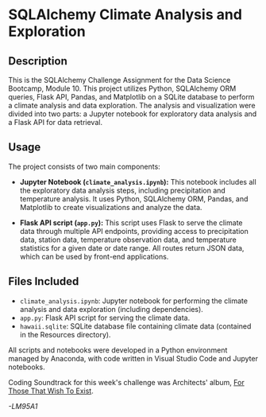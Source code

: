 # SQLAlchemy Climate Analysis and Exploration

## Description
This is the SQLAlchemy Challenge Assignment for the Data Science Bootcamp, Module 10. This project utilizes Python, SQLAlchemy ORM queries, Flask API, Pandas, and Matplotlib on a SQLite database to perform a climate analysis and data exploration. The analysis and visualization were divided into two parts: a Jupyter notebook for exploratory data analysis and a Flask API for data retrieval.

## Usage
The project consists of two main components:

* **Jupyter Notebook (`climate_analysis.ipynb`):**
This notebook includes all the exploratory data analysis steps, including precipitation and temperature analysis. It uses Python, SQLAlchemy ORM, Pandas, and Matplotlib to create visualizations and analyze the data.

* **Flask API script (`app.py`):**
This script uses Flask to serve the climate data through multiple API endpoints, providing access to precipitation data, station data, temperature observation data, and temperature statistics for a given date or date range. All routes return JSON data, which can be used by front-end applications.

## Files Included
- `climate_analysis.ipynb`: Jupyter notebook for performing the climate analysis and data exploration (including dependencies).
- `app.py`: Flask API script for serving the climate data.
- `hawaii.sqlite`: SQLite database file containing climate data (contained in the Resources directory).

All scripts and notebooks were developed in a Python environment managed by Anaconda, with code written in Visual Studio Code and Jupyter notebooks.

Coding Soundtrack for this week's challenge was Architects' album, [For Those That Wish To Exist](https://www.youtube.com/playlist?list=PLcZMZxR9uxC-E2LSxEY1wevRTbob6XNjA).

*-LM95A1*